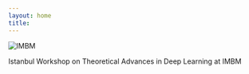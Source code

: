 ```yaml
---
layout: home
title: 
---  
```


![IMBM](http://imbm.org.tr/HSpin15/Bogazici_Aerial_View.jpg)

Istanbul Workshop on Theoretical Advances in Deep Learning at IMBM  
